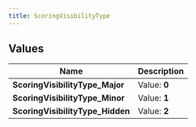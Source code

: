 ```yaml
---
title: ScoringVisibilityType
---
```


## Values

| Name | Description |
| ---- | ----------- |
| **ScoringVisibilityType\_Major** | Value: **0** |
| **ScoringVisibilityType\_Minor** | Value: **1** |
| **ScoringVisibilityType\_Hidden** | Value: **2** |

